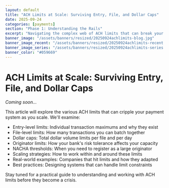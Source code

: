 ```yaml
---
layout: default
title: "ACH Limits at Scale: Surviving Entry, File, and Dollar Caps"
date: 2025-09-24
categories: [payments]
section: "Phase 1: Understanding the Rails"
excerpt: "Navigating the complex web of ACH limits that can break your payment system when you least expect it."
banner_image: "/assets/banners/resized/20250924achlimits-blog.jpg"
banner_image_recent: "/assets/banners/resized/20250924achlimits-recent.jpg"
banner_image_series: "/assets/banners/resized/20250924achlimits-series.jpg"
banner_color: "#059669"
---
```


# ACH Limits at Scale: Surviving Entry, File, and Dollar Caps

*Coming soon...*

This article will explore the various ACH limits that can cripple your payment system as you scale. We'll examine:

- Entry-level limits: Individual transaction maximums and why they exist
- File-level limits: How many transactions you can batch together
- Dollar caps: Total dollar volume limits per file and per day
- Originator limits: How your bank's risk tolerance affects your capacity
- NACHA thresholds: When you need to register as a large originator
- Scaling strategies: How to work within and around these limits
- Real-world examples: Companies that hit limits and how they adapted
- Best practices: Designing systems that can handle limit constraints

Stay tuned for a practical guide to understanding and working with ACH limits before they become a crisis.
